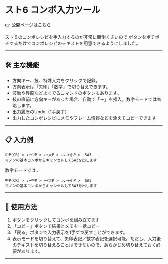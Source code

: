 # スト6 コンボ入力ツール

[👉 公開ページはこちら](https://hatoattack.github.io/sf6-command-input/)

スト６のコンボレシピを手入力するのが非常に面倒くさいので
ボタンをポチポチするだけでコンボレシピのテキストを用意できるようにしました。

---

## 🛠 主な機能

- 方向キー、技、特殊入力をクリックで記録。
- 方向表示は「矢印」「数字」で切り替えできます。
- 波動や昇龍などよくでるコマンドのボタンもあります。
- 技の直前に方向キーがあった場合、自動で「＋」を挿入。数字モードでは省略します。
- 出力履歴のUndo（1手戻す）
- 出力したコンボレシピにメモやフレーム情報などを添えてコピーできます

---

## 📋 入力例

```
中P(CR) > ↓+中P > ←+大P > ↓↘→+小P >  SA3 
マノンの基本コンボからキャンセルしてSA3を出します
```

数字モードでは：

```
中P(CR) > ↓+中P > ←+大P > ↓↘→+小P >  SA3 
マノンの基本コンボからキャンセルしてSA3を出します
```

---

## 📄 使用方法

1. ボタンをクリックしてコンボを組み立てます
2. 「コピー」ボタンで結果とメモを一括コピー
3. 「戻る」ボタンで入力表示を1手ずつ戻すことができます。
4. 表示モードを切り替えて、矢印表記／数字表記を選択可能。ただし、入力後のテキストを切り替えることはできないので、あらかじめ切り替えておく必要があります。

---
